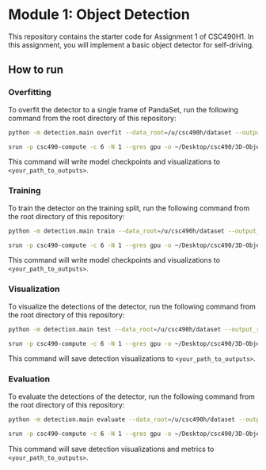 # Module 1: Object Detection

This repository contains the starter code for Assignment 1 of CSC490H1.
In this assignment, you will implement a basic object detector for self-driving.

## How to run

### Overfitting

To overfit the detector to a single frame of PandaSet, run the following command
from the root directory of this repository:

```bash
python -m detection.main overfit --data_root=/u/csc490h/dataset --output_root=/h/u9/c7/00/shigongy/Desktop/csc490/3D-Object-Detection/output/overfit/

srun -p csc490-compute -c 6 -N 1 --gres gpu -o ~/Desktop/csc490/3D-Object-Detection/output/overfit/outfile python3 -m detection.main overfit --data_root=/u/csc490h/dataset --output_root=/h/u9/c7/00/shigongy/Desktop/csc490/3D-Object-Detection/output/overfit/
```

This command will write model checkpoints and visualizations to `<your_path_to_outputs>`.

### Training

To train the detector on the training split, run the following command
from the root directory of this repository:

```bash
python -m detection.main train --data_root=/u/csc490h/dataset --output_root=/h/u9/c7/00/shigongy/Desktop/csc490/3D-Object-Detection/output/train/

srun -p csc490-compute -c 6 -N 1 --gres gpu -o ~/Desktop/csc490/3D-Object-Detection/output/outfile python3 -m detection.main train --data_root=/u/csc490h/dataset --output_root=/h/u9/c7/00/shigongy/Desktop/csc490/3D-Object-Detection/output/train/ --checkpoint_path=/h/u9/c7/00/shigongy/Desktop/csc490/3D-Object-Detection/output/train/
```

This command will write model checkpoints and visualizations to `<your_path_to_outputs>`.

### Visualization

To visualize the detections of the detector, run the following command
from the root directory of this repository:

```bash
python -m detection.main test --data_root=/u/csc490h/dataset --output_root=/h/u9/c7/00/shigongy/Desktop/csc490/3D-Object-Detection/output/visualization

srun -p csc490-compute -c 6 -N 1 --gres gpu -o ~/Desktop/csc490/3D-Object-Detection/output/visualization/outfile python3 -m detection.main test --data_root=/u/csc490h/dataset --output_root=/h/u9/c7/00/shigongy/Desktop/csc490/3D-Object-Detection/output/visualization --checkpoint_path=/h/u9/c7/00/shigongy/Desktop/csc490/3D-Object-Detection/output/train/pa_009.pth
```

This command will save detection visualizations to `<your_path_to_outputs>`.

### Evaluation

To evaluate the detections of the detector, run the following command
from the root directory of this repository:

```bash
python -m detection.main evaluate --data_root=/u/csc490h/dataset --output_root=~/Desktop/csc490/3D-Object-Detection/output --checkpoint_path<your_path_to_checkpoint>

srun -p csc490-compute -c 6 -N 1 --gres gpu -o ~/Desktop/csc490/3D-Object-Detection/output/evaluate/outfile python3 -m detection.main evaluate --data_root=/u/csc490h/dataset --output_root=/h/u9/c7/00/shigongy/Desktop/csc490/3D-Object-Detection/output/evaluate --checkpoint_path=/h/u9/c7/00/shigongy/Desktop/csc490/3D-Object-Detection/output/visualization/evaluator.pth 
```

This command will save detection visualizations and metrics to `<your_path_to_outputs>`.
